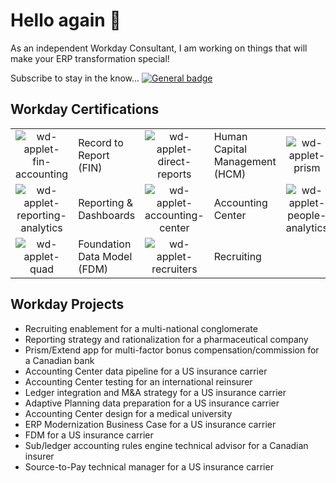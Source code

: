 # Hello again 👋

As an independent Workday Consultant, I am working on things that will make your ERP transformation special!

Subscribe to stay in the know... 
[![General badge](https://img.shields.io/badge/Newsletter-Sign_Up-<COLOR>.svg)](https://mailchi.mp/6da047681f64/newsletter-signup)
 
Workday Certifications
-----
|     |    |     |    |     |    |
|:---:|:---|:---:|:---|:---:|:---|
| ![wd-applet-fin-accounting](https://github.com/mattmoh/mattmoh/assets/97799575/153e22aa-c06e-44a0-bab2-8ff8e36e2cd6) | Record to Report (FIN) | ![wd-applet-direct-reports](https://github.com/mattmoh/mattmoh/assets/97799575/c81f5f6c-4032-46ee-a534-45de8c8607cf) | Human Capital Management (HCM) | ![wd-applet-prism](https://github.com/mattmoh/mattmoh/assets/97799575/bd8f6c95-4d43-4ebe-b653-981ef7c08863) | Prism Analytics |
| ![wd-applet-reporting-analytics](https://github.com/mattmoh/mattmoh/assets/97799575/9663a1e7-5c73-40d0-9214-cc4ae548fa6f) | Reporting & Dashboards | ![wd-applet-accounting-center](https://github.com/mattmoh/mattmoh/assets/97799575/6fcfd72d-cd84-4479-a763-35268d184d1a) | Accounting Center | ![wd-applet-people-analytics](https://github.com/mattmoh/mattmoh/assets/97799575/4624cd11-a2d6-413a-adc6-b7132146fbc7) | People Analytics |
| ![wd-applet-quad](https://github.com/mattmoh/mattmoh/assets/97799575/dba4c8e4-8b4a-44d3-8e38-1b0d852f9ddc) | Foundation Data Model (FDM) |![wd-applet-recruiters](https://github.com/mattmoh/mattmoh/assets/97799575/dee3cb4f-520f-42d9-a135-071079118f2a) | Recruiting |

Workday Projects
-----
- Recruiting enablement for a multi-national conglomerate
- Reporting strategy and rationalization for a pharmaceutical company
- Prism/Extend app for multi-factor bonus compensation/commission for a Canadian bank
- Accounting Center data pipeline for a US insurance carrier
- Accounting Center testing for an international reinsurer
- Ledger integration and M&A strategy for a US insurance carrier
- Adaptive Planning data preparation for a US insurance carrier
- Accounting Center design for a medical university
- ERP Modernization Business Case for a US insurance carrier
- FDM for a US insurance carrier
- Sub/ledger accounting rules engine technical advisor for a Canadian insurer
- Source-to-Pay technical manager for a US insurance carrier

